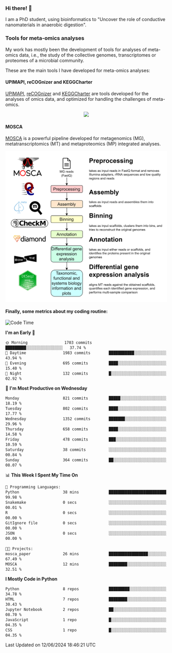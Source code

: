 ### Hi there! 👋

I am a PhD student, using bioinformatics to "Uncover the role of conductive nanomaterials in anaerobic digestion".

### Tools for meta-omics analyses

My work has mostly been the development of tools for analyses of meta-omics data, i.e., the study of the collective genomes, transcriptomes or proteomes of a microbial community.

These are the main tools I have developed for meta-omics analyses:

#### UPIMAPI, reCOGnizer and KEGGCharter

[UPIMAPI](https://github.com/iquasere/UPIMAPI), [reCOGnizer](https://github.com/iquasere/reCOGnizer) and [KEGGCharter](https://github.com/iquasere/KEGGCharter) are tools developed for the analyses of omics data, and optimized for handling the challenges of meta-omics.

<p align="center">
    <img src="assets/annotation_paper.png">
</p>

#### MOSCA

[MOSCA](https://github.com/iquasere/MOSCA) is a powerful pipeline developed for metagenomics (MG), metatranscriptomics (MT) and metaproteomics (MP) integrated analyses.

<p align="center">
    <img src="assets/mosca_workflow.png" align="center" width="700">
</p>


#### Finally, some metrics about my coding routine:

<!--START_SECTION:waka-->
![Code Time](http://img.shields.io/badge/Code%20Time-841%20hrs%2059%20mins-blue)

**I'm an Early 🐤** 

```text
🌞 Morning                1703 commits        █████████░░░░░░░░░░░░░░░░   37.74 % 
🌆 Daytime                1983 commits        ███████████░░░░░░░░░░░░░░   43.94 % 
🌃 Evening                695 commits         ████░░░░░░░░░░░░░░░░░░░░░   15.40 % 
🌙 Night                  132 commits         █░░░░░░░░░░░░░░░░░░░░░░░░   02.92 % 
```
📅 **I'm Most Productive on Wednesday** 

```text
Monday                   821 commits         █████░░░░░░░░░░░░░░░░░░░░   18.19 % 
Tuesday                  802 commits         ████░░░░░░░░░░░░░░░░░░░░░   17.77 % 
Wednesday                1352 commits        ███████░░░░░░░░░░░░░░░░░░   29.96 % 
Thursday                 658 commits         ████░░░░░░░░░░░░░░░░░░░░░   14.58 % 
Friday                   478 commits         ███░░░░░░░░░░░░░░░░░░░░░░   10.59 % 
Saturday                 38 commits          ░░░░░░░░░░░░░░░░░░░░░░░░░   00.84 % 
Sunday                   364 commits         ██░░░░░░░░░░░░░░░░░░░░░░░   08.07 % 
```


📊 **This Week I Spent My Time On** 

```text
💬 Programming Languages: 
Python                   38 mins             █████████████████████████   99.98 % 
Snakemake                0 secs              ░░░░░░░░░░░░░░░░░░░░░░░░░   00.01 % 
R                        0 secs              ░░░░░░░░░░░░░░░░░░░░░░░░░   00.00 % 
GitIgnore file           0 secs              ░░░░░░░░░░░░░░░░░░░░░░░░░   00.00 % 
JSON                     0 secs              ░░░░░░░░░░░░░░░░░░░░░░░░░   00.00 % 

🐱‍💻 Projects: 
mosca_paper              26 mins             █████████████████░░░░░░░░   67.49 % 
MOSCA                    12 mins             ████████░░░░░░░░░░░░░░░░░   32.51 % 
```

**I Mostly Code in Python** 

```text
Python                   8 repos             █████████░░░░░░░░░░░░░░░░   34.78 % 
HTML                     7 repos             ████████░░░░░░░░░░░░░░░░░   30.43 % 
Jupyter Notebook         2 repos             ██░░░░░░░░░░░░░░░░░░░░░░░   08.70 % 
JavaScript               1 repo              █░░░░░░░░░░░░░░░░░░░░░░░░   04.35 % 
CSS                      1 repo              █░░░░░░░░░░░░░░░░░░░░░░░░   04.35 % 
```




 Last Updated on 12/06/2024 18:46:21 UTC
<!--END_SECTION:waka-->
